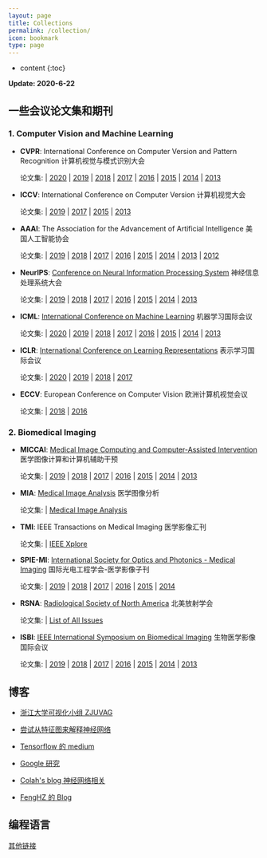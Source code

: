 ```yaml
---
layout: page
title: Collections
permalink: /collection/
icon: bookmark
type: page
---
```


* content
{:toc}

**Update: 2020-6-22**

## 一些会议论文集和期刊

### 1. Computer Vision and Machine Learning

* **CVPR**: International Conference on Computer Version and Pattern Recognition 计算机视觉与模式识别大会

    论文集: | [2020](http://openaccess.thecvf.com/CVPR2020.py) | [2019](http://openaccess.thecvf.com/CVPR2019.py) | [2018](http://openaccess.thecvf.com/CVPR2018.py) | [2017](http://openaccess.thecvf.com/CVPR2017.py) 
    | [2016](http://openaccess.thecvf.com/CVPR2016.py) | [2015](http://openaccess.thecvf.com/CVPR2015.py) | [2014](http://openaccess.thecvf.com/CVPR2014.py) | [2013](http://openaccess.thecvf.com/CVPR2013.py)

* **ICCV**: International Conference on Computer Version 计算机视觉大会

    论文集: | [2019](http://openaccess.thecvf.com/ICCV2019.py) | [2017](http://openaccess.thecvf.com/ICCV2017.py) | [2015](http://openaccess.thecvf.com/ICCV2015.py) | [2013](http://openaccess.thecvf.com/ICCV2013.py)

* **AAAI**: The Association for the Advancement of Artificial Intelligence 美国人工智能协会

    论文集: | [2019](https://aaai.org/Library/AAAI/aaai19contents.php) | [2018](https://aaai.org/Library/AAAI/aaai18contents.php) | [2017](https://aaai.org/Library/AAAI/aaai17contents.php) | [2016](https://aaai.org/Library/AAAI/aaai16contents.php) 
    | [2015](https://aaai.org/Library/AAAI/aaai15contents.php) | [2014](https://aaai.org/Library/AAAI/aaai14contents.php) | [2013](https://aaai.org/Library/AAAI/aaai13contents.php) | [2012](https://aaai.org/Library/AAAI/aaai12contents.php)

* **NeurIPS**: [Conference on Neural Information Processing System](https://nips.cc/) 神经信息处理系统大会

    论文集: | [2019](https://nips.cc/Conferences/2019/Schedule?type=Poster) | [2018](https://nips.cc/Conferences/2018/Schedule?type=Poster) | [2017](https://nips.cc/Conferences/2017/Schedule?type=Poster) | [2016](https://nips.cc/Conferences/2016/Schedule?type=Poster) 
    | [2015](https://nips.cc/Conferences/2015/Schedule?type=Poster) | [2014](https://nips.cc/Conferences/2014/Schedule?type=Poster) | [2013](https://nips.cc/Conferences/2013/Schedule?type=Poster)

* **ICML**: [International Conference on Machine Learning](https://icml.cc/) 机器学习国际会议

    论文集: | [2020](https://icml.cc/Conferences/2020/Schedule) | [2019](http://proceedings.mlr.press/v97/) | [2018](http://proceedings.mlr.press/v80/) | [2017](http://proceedings.mlr.press/v70/) 
    | [2016](http://proceedings.mlr.press/v48/) | [2015](http://proceedings.mlr.press/v37/) | [2014](https://icml.cc/Conferences/2014/index/article/15.htm) | [2013](http://jmlr.org/proceedings/papers/v28/)

* **ICLR**: [International Conference on Learning Representations](https://iclr.cc/) 表示学习国际会议

    论文集: | [2020](https://openreview.net/group?id=ICLR.cc/2020/Conference) | [2019](https://openreview.net/group?id=ICLR.cc/2019/Conference) | [2018](https://openreview.net/group?id=ICLR.cc/2018/Conference) | [2017](https://openreview.net/group?id=ICLR.cc/2017/conference)

* **ECCV**: European Conference on Computer Vision 欧洲计算机视觉会议

    论文集: | [2018](http://openaccess.thecvf.com/ECCV2018.py) | [2016](https://link.springer.com/book/10.1007%2F978-3-319-46448-0)

### 2. Biomedical Imaging

* **MICCAI**: [Medical Image Computing and Computer-Assisted Intervention](http://www.miccai2017.org/) 医学图像计算和计算机辅助干预

    论文集: | [2019](https://link.springer.com/book/10.1007/978-3-030-32239-7) | [2018](https://link.springer.com/book/10.1007/978-3-030-00928-1) | [2017](https://link.springer.com/book/10.1007/978-3-319-66182-7) | [2016](https://link.springer.com/book/10.1007/978-3-319-46720-7) 
    | [2015](https://link.springer.com/book/10.1007/978-3-319-24553-9) | [2014](https://link.springer.com/book/10.1007/978-3-319-10404-1) | [2013](https://link.springer.com/book/10.1007/978-3-642-40811-3)

* **MIA**: [Medical Image Analysis](https://www.journals.elsevier.com/medical-image-analysis/) 医学图像分析

    论文集: | [Medical Image Analysis](https://www.sciencedirect.com/science/journal/13618415?sdc=1)

* **TMI**: IEEE Transactions on Medical Imaging 医学影像汇刊

    论文集: | [IEEE Xplore](http://ieeexplore.ieee.org/xpl/RecentIssue.jsp?punumber=42)

* **SPIE-MI**: [ International Society for Optics and Photonics - Medical Imaging](https://www.spiedigitallibrary.org/journals/journal-of-medical-imaging) 国际光电工程学会-医学影像子刊

    论文集: | [2019](https://www.spiedigitallibrary.org/journals/journal-of-medical-imaging/issues/2019) | [2018](https://www.spiedigitallibrary.org/journals/journal-of-medical-imaging/issues/2018) | [2017](https://www.spiedigitallibrary.org/journals/journal-of-medical-imaging/issues/2017) | [2016](https://www.spiedigitallibrary.org/journals/journal-of-medical-imaging/issues/2016) 
    | [2015](https://www.spiedigitallibrary.org/journals/journal-of-medical-imaging/issues/2015) | [2014](https://www.spiedigitallibrary.org/journals/journal-of-medical-imaging/issues/2014) 

* **RSNA**: [Radiological Society of North America](http://www.rsna.org/) 北美放射学会

    论文集: | [List of All Issues](https://pubs.rsna.org/loi/radiology)

* **ISBI**: [IEEE International Symposium on Biomedical Imaging](https://biomedicalimaging.org/2019/) 生物医学影像国际会议

    论文集: | [2019](https://ieeexplore.ieee.org/xpl/conhome/8754684/proceeding) | [2018](https://ieeexplore.ieee.org/xpl/mostRecentIssue.jsp?punumber=8359997) | [2017](https://ieeexplore.ieee.org/xpl/mostRecentIssue.jsp?punumber=7944115) | [2016](https://ieeexplore.ieee.org/xpl/mostRecentIssue.jsp?punumber=7486633) 
    | [2015](https://ieeexplore.ieee.org/xpl/mostRecentIssue.jsp?punumber=7150573) | [2014](https://ieeexplore.ieee.org/xpl/mostRecentIssue.jsp?punumber=6861559) | [2013](https://ieeexplore.ieee.org/xpl/mostRecentIssue.jsp?punumber=6548349)
    

## 博客

* [浙江大学可视化小组 ZJUVAG](https://zjuvag.org/)

* [尝试从特征图来解释神经网络](https://distill.pub/)

* [Tensorflow 的 medium](https://medium.com/tensorflow)

* [Google 研究](https://research.google.com/pubs/papers.html)

* [Colah's blog 神经网络相关](https://colah.github.io/)

* [FengHZ 的 Blog](https://FengHZ.github.io)


## 编程语言


[其他链接](https://github.com/Jarvis73/jarvis73.github.io/blob/master/_drafts/backup.md)
